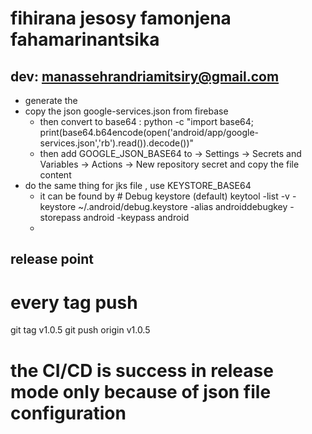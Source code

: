 # fihirana jesosy famonjena fahamarinantsika

## dev: manassehrandriamitsiry@gmail.com

- generate the 
- copy the json google-services.json from firebase 
    - then convert to base64 : python -c "import base64; print(base64.b64encode(open('android/app/google-services.json','rb').read()).decode())"
    - then add GOOGLE_JSON_BASE64  to → Settings → Secrets and Variables → Actions → New repository secret and copy the file content
- do the same thing for jks file , use KEYSTORE_BASE64
    - it can be found by # Debug keystore (default)
keytool -list -v -keystore ~/.android/debug.keystore -alias androiddebugkey -storepass android -keypass android
    - 
## release point
# every tag push
git tag v1.0.5 
git push origin v1.0.5

# the CI/CD is success in release mode only because of json file configuration
